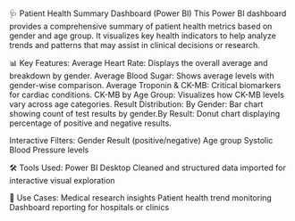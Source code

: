 🩺 Patient Health Summary Dashboard (Power BI)
This Power BI dashboard provides a comprehensive summary of patient health metrics based on gender and age group. It visualizes key health indicators to help analyze trends and patterns that may assist in clinical decisions or research.

📊 Key Features:
Average Heart Rate: Displays the overall average and breakdown by gender.
Average Blood Sugar: Shows average levels with gender-wise comparison.
Average Troponin & CK-MB: Critical biomarkers for cardiac conditions.
CK-MB by Age Group: Visualizes how CK-MB levels vary across age categories.
Result Distribution:
By Gender: Bar chart showing count of test results by gender.By Result: Donut chart displaying percentage of positive and negative results.

Interactive Filters:
Gender
Result (positive/negative)
Age group
Systolic Blood Pressure levels

🛠 Tools Used:
Power BI Desktop
Cleaned and structured data imported for interactive visual exploration

📌 Use Cases:
Medical research insights
Patient health trend monitoring
Dashboard reporting for hospitals or clinics

